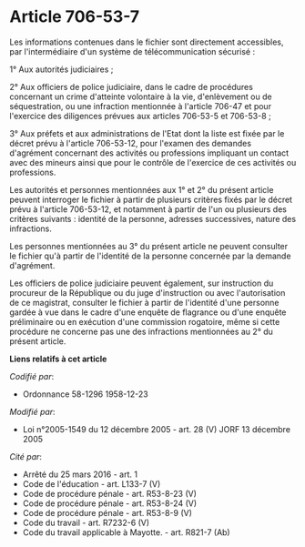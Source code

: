 # Article 706-53-7

Les informations contenues dans le fichier sont directement accessibles, par l'intermédiaire d'un système de
télécommunication sécurisé :

1° Aux autorités judiciaires ;

2° Aux officiers de police judiciaire, dans le cadre de procédures concernant un crime d'atteinte volontaire à la vie,
d'enlèvement ou de séquestration, ou une infraction mentionnée à l'article 706-47 et pour l'exercice des diligences prévues
aux articles 706-53-5 et 706-53-8 ;

3° Aux préfets et aux administrations de l'Etat dont la liste est fixée par le décret prévu à l'article 706-53-12, pour
l'examen des demandes d'agrément concernant des activités ou professions impliquant un contact avec des mineurs ainsi que
pour le contrôle de l'exercice de ces activités ou professions.

Les autorités et personnes mentionnées aux 1° et 2° du présent article peuvent interroger le fichier à partir de plusieurs
critères fixés par le décret prévu à l'article 706-53-12, et notamment à partir de l'un ou plusieurs des critères suivants :
identité de la personne, adresses successives, nature des infractions.

Les personnes mentionnées au 3° du présent article ne peuvent consulter le fichier qu'à partir de l'identité de la personne
concernée par la demande d'agrément.

Les officiers de police judiciaire peuvent également, sur instruction du procureur de la République ou du juge d'instruction
ou avec l'autorisation de ce magistrat, consulter le fichier à partir de l'identité d'une personne gardée à vue dans le cadre
d'une enquête de flagrance ou d'une enquête préliminaire ou en exécution d'une commission rogatoire, même si cette procédure
ne concerne pas une des infractions mentionnées au 2° du présent article.

**Liens relatifs à cet article**

_Codifié par_:

  - Ordonnance 58-1296 1958-12-23

_Modifié par_:

  - Loi n°2005-1549 du 12 décembre 2005 - art. 28 (V) JORF 13 décembre 2005

_Cité par_:

  - Arrêté du 25 mars 2016 - art. 1
  - Code de l'éducation - art. L133-7 (V)
  - Code de procédure pénale - art. R53-8-23 (V)
  - Code de procédure pénale - art. R53-8-24 (V)
  - Code de procédure pénale - art. R53-8-9 (V)
  - Code du travail - art. R7232-6 (V)
  - Code du travail applicable à Mayotte. - art. R821-7 (Ab)
